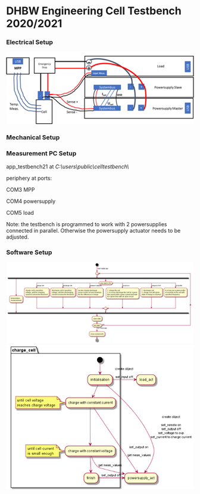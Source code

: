# DHBW Engineering Cell Testbench 2020/2021
### Electrical Setup
![electrical_setup](./doc/electrical_setup/Setup.png)
### Mechanical Setup
### Measurement PC Setup
app_testbench21 at _C:\\users\\public\\celltestbench\\_

periphery at ports: 

COM3 MPP

COM4 powersupply

COM5 load

Note: the testbench is programmed to work with 2 powersupplies connected in parallel. Otherwise the powersupply actuator needs to be adjusted.
### Software Setup
![software_setup](./doc/software_setup/software_setup/software_setup.png)
![function_setup](./doc/software_setup/function_setup/charge_cell.png)
